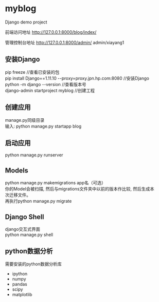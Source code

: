 # myblog
Django demo project

前端访问地址
http://127.0.0.1:8000/blog/index/

管理控制台地址
http://127.0.0.1:8000/admin/
admin/xiayang1

## 安装Django
pip freeze //查看已安装的包  
pip install Django==1.11.10 --proxy=proxy.jpn.hp.com:8080 //安装Django  
python -m django --version //查看版本号  
django-admin startproject myblog //创建工程  

## 创建应用  
manage.py同级目录  
输入: python manage.py startapp blog

## 启动应用  
python manage.py runserver  

## Models  
python manage.py makemigrations app名（可选）  
你的Model会被扫描, 然后与migrations文件夹中以前的版本作比较, 然后生成本次迁移文件。  
再执行python manage.py migrate

## Django Shell  
django交互式界面  
python manage.py shell

## python数据分析
需要安装的python数据分析库  
 * ipython
 * numpy
 * pandas
 * scipy
 * matplotlib